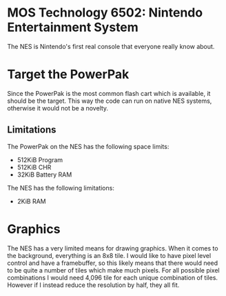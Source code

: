 # MOS Technology 6502: Nintendo Entertainment System

The NES is Nintendo's first real console that everyone really know about.

# Target the PowerPak

Since the PowerPak is the most common flash cart which is available, it should
be the target. This way the code can run on native NES systems, otherwise it
would not be a novelty.

## Limitations

The PowerPak on the NES has the following space limits:

 * 512KiB Program
 * 512KiB CHR
 * 32KiB Battery RAM

The NES has the following limitations:

 * 2KiB RAM

# Graphics

The NES has a very limited means for drawing graphics. When it comes to the
background, everything is an 8x8 tile. I would like to have pixel level
control and have a framebuffer, so this likely means that there would need to
be quite a number of tiles which make much pixels. For all possible pixel
combinations I would need 4,096 tile for each unique combination of tiles.
However if I instead reduce the resolution by half, they all fit.

